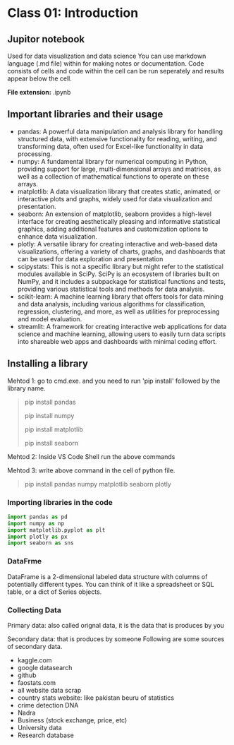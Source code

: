 
# Class 01: Introduction

## Jupitor notebook

Used for data visualization and data science
You can use markdown language (.md file) within for making notes or documentation.
Code consists of cells and code within the cell can be run seperately and results appear below the cell.

**File extension:** .ipynb

## Important libraries and their usage

- pandas: A powerful data manipulation and analysis library for handling structured data, with extensive functionality for reading, writing, and transforming data, often used for Excel-like functionality in data processing.
- numpy: A fundamental library for numerical computing in Python, providing support for large, multi-dimensional arrays and matrices, as well as a collection of mathematical functions to operate on these arrays.
- matplotlib: A data visualization library that creates static, animated, or interactive plots and graphs, widely used for data visualization and presentation.
- seaborn: An extension of matplotlib, seaborn provides a high-level interface for creating aesthetically pleasing and informative statistical graphics, adding additional features and customization options to enhance data visualization.
- plotly: A versatile library for creating interactive and web-based data visualizations, offering a variety of charts, graphs, and dashboards that can be used for data exploration and presentation
- scipystats: This is not a specific library but might refer to the statistical modules available in SciPy. SciPy is an ecosystem of libraries built on NumPy, and it includes a subpackage for statistical functions and tests, providing various statistical tools and methods for data analysis.
- scikit-learn: A machine learning library that offers tools for data mining and data analysis, including various algorithms for classification, regression, clustering, and more, as well as utilities for preprocessing and model evaluation.
- streamlit: A framework for creating interactive web applications for data science and machine learning, allowing users to easily turn data scripts into shareable web apps and dashboards with minimal coding effort.

## Installing a library

Mehtod 1: go to cmd.exe. and you need to run 'pip install' followed by the library name.

> pip install pandas
>
>pip install numpy
>
> pip install matplotlib
>
> pip install seaborn

Mehtod 2: Inside VS Code Shell run the above commands

Mehtod 3: write above command in the cell of python file.

> pip install pandas numpy matplotlib seaborn plotly

### Importing libraries in the code

```python
import pandas as pd
import numpy as np
import matplotlib.pyplot as plt
import plotly as px
import seaborn as sns
```

### DataFrme

DataFrame is a 2-dimensional labeled data structure with columns of potentially different types. You can think of it like a spreadsheet or SQL table, or a dict of Series objects.

### Collecting Data

Primary data: also called orignal data, it is the data that is produces by you

Secondary data: that is produces by someone
Following are some sources of secondary data.

- kaggle.com
- google datasearch
- github
- faostats.com
- all website data scrap
- country stats website: like pakistan beuru of statistics
- crime detection DNA
- Nadra
- Business (stock exchange, price, etc)
- University data
- Research database
